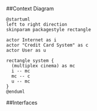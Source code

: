 ##Context Diagram

```plantuml
@startuml
left to right direction
skinparam packagestyle rectangle

actor Internet as i
actor "Credit Card System" as c
actor User as u

rectangle system {
  (multiplex cinema) as mc
  i -- mc
  mc -- c
  u -- mc
}
@enduml
```

##Interfaces